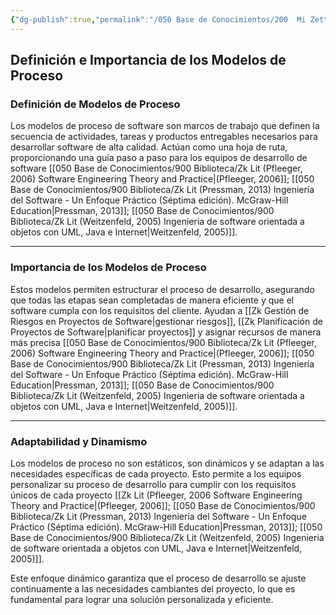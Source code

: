 ```yaml
---
{"dg-publish":true,"permalink":"/050 Base de Conocimientos/200  Mi Zettelkasten/100 Docencia/IS1/2025/Clase 04 El Proceso de Desarrollo del Software/Zk Modelos de Proceso de Software/","tags":["digitalGarden","modeloDeProceso"]}
---
```


## Definición e Importancia de los Modelos de Proceso

### Definición de Modelos de Proceso
Los modelos de proceso de software son marcos de trabajo que definen la secuencia de actividades, tareas y productos entregables necesarios para desarrollar software de alta calidad. Actúan como una hoja de ruta, proporcionando una guía paso a paso para los equipos de desarrollo de software [[050 Base de Conocimientos/900 Biblioteca/Zk Lit (Pfleeger, 2006) Software Engineering Theory and Practice\|(Pfleeger, 2006]]; [[050 Base de Conocimientos/900 Biblioteca/Zk Lit (Pressman, 2013) Ingeniería del Software - Un Enfoque Práctico (Séptima edición). McGraw-Hill Education\|Pressman, 2013]]; [[050 Base de Conocimientos/900 Biblioteca/Zk Lit (Weitzenfeld, 2005) Ingenieria de software orientada a objetos con UML, Java e Internet\|Weitzenfeld, 2005)]]. 

----
### Importancia de los Modelos de Proceso
Estos modelos permiten estructurar el proceso de desarrollo, asegurando que todas las etapas sean completadas de manera eficiente y que el software cumpla con los requisitos del cliente. Ayudan a [[Zk Gestión de Riesgos en Proyectos de Software\|gestionar riesgos]], [[Zk Planificación de Proyectos de Software\|planificar proyectos]] y asignar recursos de manera más precisa [[050 Base de Conocimientos/900 Biblioteca/Zk Lit (Pfleeger, 2006) Software Engineering Theory and Practice\|(Pfleeger, 2006]]; [[050 Base de Conocimientos/900 Biblioteca/Zk Lit (Pressman, 2013) Ingeniería del Software - Un Enfoque Práctico (Séptima edición). McGraw-Hill Education\|Pressman, 2013]]; [[050 Base de Conocimientos/900 Biblioteca/Zk Lit (Weitzenfeld, 2005) Ingenieria de software orientada a objetos con UML, Java e Internet\|Weitzenfeld, 2005)]]. 

----
### Adaptabilidad y Dinamismo
Los modelos de proceso no son estáticos, son dinámicos y se adaptan a las necesidades específicas de cada proyecto. Esto permite a los equipos personalizar su proceso de desarrollo para cumplir con los requisitos únicos de cada proyecto [[Zk Lit (Pfleeger, 2006 Software Engineering Theory and Practice\|(Pfleeger, 2006]]; [[050 Base de Conocimientos/900 Biblioteca/Zk Lit (Pressman, 2013) Ingeniería del Software - Un Enfoque Práctico (Séptima edición). McGraw-Hill Education\|Pressman, 2013]]; [[050 Base de Conocimientos/900 Biblioteca/Zk Lit (Weitzenfeld, 2005) Ingenieria de software orientada a objetos con UML, Java e Internet\|Weitzenfeld, 2005)]]. 

Este enfoque dinámico garantiza que el proceso de desarrollo se ajuste continuamente a las necesidades cambiantes del proyecto, lo que es fundamental para lograr una solución personalizada y eficiente.